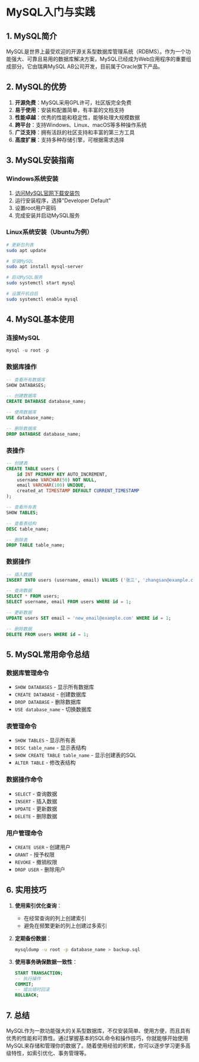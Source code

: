 # MySQL入门与实践

## 1. MySQL简介

MySQL是世界上最受欢迎的开源关系型数据库管理系统（RDBMS）。作为一个功能强大、可靠且易用的数据库解决方案，MySQL已经成为Web应用程序的重要组成部分。它由瑞典MySQL AB公司开发，目前属于Oracle旗下产品。

## 2. MySQL的优势

1. **开源免费**：MySQL采用GPL许可，社区版完全免费
2. **易于使用**：安装和配置简单，有丰富的文档支持
3. **性能卓越**：优秀的性能和稳定性，能够处理大规模数据
4. **跨平台**：支持Windows、Linux、macOS等多种操作系统
5. **广泛支持**：拥有活跃的社区支持和丰富的第三方工具
6. **高度扩展**：支持多种存储引擎，可根据需求选择

## 3. MySQL安装指南

### Windows系统安装

1. [访问MySQL官网下载安装包](https://www.mysql.com/cn/downloads/)
2. 运行安装程序，选择"Developer Default"
3. 设置root用户密码
4. 完成安装并启动MySQL服务

### Linux系统安装（Ubuntu为例）

```bash
# 更新包列表
sudo apt update

# 安装MySQL
sudo apt install mysql-server

# 启动MySQL服务
sudo systemctl start mysql

# 设置开机自启
sudo systemctl enable mysql
```

## 4. MySQL基本使用

### 连接MySQL

```sql
mysql -u root -p
```

### 数据库操作

```sql
-- 查看所有数据库
SHOW DATABASES;

-- 创建数据库
CREATE DATABASE database_name;

-- 使用数据库
USE database_name;

-- 删除数据库
DROP DATABASE database_name;
```

### 表操作

```sql
-- 创建表
CREATE TABLE users (
    id INT PRIMARY KEY AUTO_INCREMENT,
    username VARCHAR(50) NOT NULL,
    email VARCHAR(100) UNIQUE,
    created_at TIMESTAMP DEFAULT CURRENT_TIMESTAMP
);

-- 查看所有表
SHOW TABLES;

-- 查看表结构
DESC table_name;

-- 删除表
DROP TABLE table_name;
```

### 数据操作

```sql
-- 插入数据
INSERT INTO users (username, email) VALUES ('张三', 'zhangsan@example.com');

-- 查询数据
SELECT * FROM users;
SELECT username, email FROM users WHERE id = 1;

-- 更新数据
UPDATE users SET email = 'new_email@example.com' WHERE id = 1;

-- 删除数据
DELETE FROM users WHERE id = 1;
```

## 5. MySQL常用命令总结

### 数据库管理命令
- `SHOW DATABASES` - 显示所有数据库
- `CREATE DATABASE` - 创建数据库
- `DROP DATABASE` - 删除数据库
- `USE database_name` - 切换数据库

### 表管理命令
- `SHOW TABLES` - 显示所有表
- `DESC table_name` - 显示表结构
- `SHOW CREATE TABLE table_name` - 显示创建表的SQL
- `ALTER TABLE` - 修改表结构

### 数据操作命令
- `SELECT` - 查询数据
- `INSERT` - 插入数据
- `UPDATE` - 更新数据
- `DELETE` - 删除数据

### 用户管理命令
- `CREATE USER` - 创建用户
- `GRANT` - 授予权限
- `REVOKE` - 撤销权限
- `DROP USER` - 删除用户

## 6. 实用技巧

1. **使用索引优化查询**：
   - 在经常查询的列上创建索引
   - 避免在频繁更新的列上创建过多索引

2. **定期备份数据**：
   ```bash
   mysqldump -u root -p database_name > backup.sql
   ```

3. **使用事务确保数据一致性**：
   ```sql
   START TRANSACTION;
   -- 执行操作
   COMMIT;
   -- 或出错时回滚
   ROLLBACK;
   ```

## 7. 总结

MySQL作为一款功能强大的关系型数据库，不仅安装简单、使用方便，而且具有优秀的性能和可靠性。通过掌握基本的SQL命令和操作技巧，你就能够开始使用MySQL来存储和管理你的数据了。随着使用经验的积累，你可以逐步学习更多高级特性，如索引优化、事务管理等。
